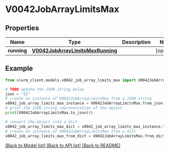 # V0042JobArrayLimitsMax


## Properties

Name | Type | Description | Notes
------------ | ------------- | ------------- | -------------
**running** | [**V0042JobArrayLimitsMaxRunning**](V0042JobArrayLimitsMaxRunning.md) |  | [optional] 

## Example

```python
from slurm_client.models.v0042_job_array_limits_max import V0042JobArrayLimitsMax

# TODO update the JSON string below
json = "{}"
# create an instance of V0042JobArrayLimitsMax from a JSON string
v0042_job_array_limits_max_instance = V0042JobArrayLimitsMax.from_json(json)
# print the JSON string representation of the object
print(V0042JobArrayLimitsMax.to_json())

# convert the object into a dict
v0042_job_array_limits_max_dict = v0042_job_array_limits_max_instance.to_dict()
# create an instance of V0042JobArrayLimitsMax from a dict
v0042_job_array_limits_max_from_dict = V0042JobArrayLimitsMax.from_dict(v0042_job_array_limits_max_dict)
```
[[Back to Model list]](../README.md#documentation-for-models) [[Back to API list]](../README.md#documentation-for-api-endpoints) [[Back to README]](../README.md)


